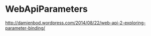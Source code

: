 WebApiParameters
================
http://damienbod.wordpress.com/2014/08/22/web-api-2-exploring-parameter-binding/
